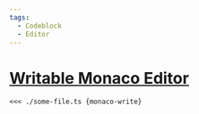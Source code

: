 ```yaml
---
tags:
  - Codeblock
  - Editor
---
```


# [Writable Monaco Editor](https://sli.dev/features/monaco-write.html)

```md
<<< ./some-file.ts {monaco-write}
```

